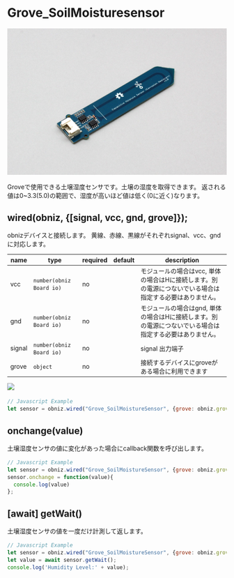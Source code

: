 # Grove_SoilMoisturesensor

![](image.jpg)

Groveで使用できる土壌湿度センサです。土壌の湿度を取得できます。
返される値は0~3.3(5.0)の範囲で、湿度が高いほど値は低く(0に近く)なります。

## wired(obniz, {[signal, vcc, gnd, grove]});

obnizデバイスと接続します。
黄線、赤線、黒線がそれぞれsignal、vcc、gndに対応します。

name | type | required | default | description
--- | --- | --- | --- | ---
vcc | `number(obniz Board io)` | no |  &nbsp; | モジュールの場合はvcc, 単体の場合はHに接続します。別の電源につないでいる場合は指定する必要はありません。
gnd | `number(obniz Board io)` | no |  &nbsp; | モジュールの場合はgnd, 単体の場合はHに接続します。別の電源につないでいる場合は指定する必要はありません。
signal | `number(obniz Board io)` | no |  &nbsp; | signal 出力端子
grove | `object` | no | &nbsp;  | 接続するデバイスにgroveがある場合に利用できます

![](wired.png)

```javascript
// Javascript Example
let sensor = obniz.wired("Grove_SoilMoistureSensor", {grove: obniz.grove0});
```

## onchange(value)
土壌湿度センサの値に変化があった場合にcallback関数を呼び出します。

```javascript
// Javascript Example
let sensor = obniz.wired("Grove_SoilMoistureSensor", {grove: obniz.grove0});
sensor.onchange = function(value){
  console.log(value)
};
```
## [await] getWait()
土壌湿度センサの値を一度だけ計測して返します。

```javascript
// Javascript Example
let sensor = obniz.wired("Grove_SoilMoistureSensor", {grove: obniz.grove0});
let value = await sensor.getWait();
console.log('Humidity Level:' + value);
```
